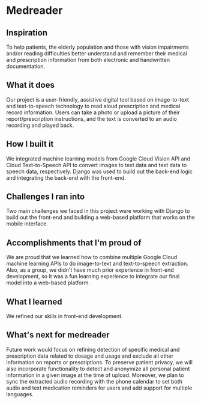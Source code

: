 # Medreader
## Inspiration
To help patients, the elderly population and those with vision impairments and/or reading difficulties better understand and remember their medical and prescription information from both electronic and handwritten documentation.

## What it does
Our project is a user-friendly, assistive digital tool based on image-to-text and text-to-speech technology to read aloud prescription and medical record information. Users can take a photo or upload a picture of their report/prescription instructions, and the text is converted to an audio recording and played back.

## How I built it
We integrated machine learning models from Google Cloud Vision API and Cloud Text-to-Speech API to convert images to text data and text data to speech data, respectively. Django was used to build out the back-end logic and integrating the back-end with the front-end.

## Challenges I ran into
Two main challenges we faced in this project were working with Django to build out the front-end and building a web-based platform that works on the mobile interface.

## Accomplishments that I'm proud of
We are proud that we learned how to combine multiple Google Cloud machine learning APIs to do image-to-text and text-to-speech extraction. Also, as a group, we didn't have much prior experience in front-end development, so it was a fun learning experience to integrate our final model into a web-based platform.

## What I learned
We refined our skills in front-end development.

## What's next for medreader
Future work would focus on refining detection of specific medical and prescription data related to dosage and usage and exclude all other information on reports or prescriptions. To preserve patient privacy, we will also incorporate functionality to detect and anonymize all personal patient information in a given image at the time of upload. Moreover, we plan to sync the extracted audio recording with the phone calendar to set both audio and text medication reminders for users and add support for multiple languages.


